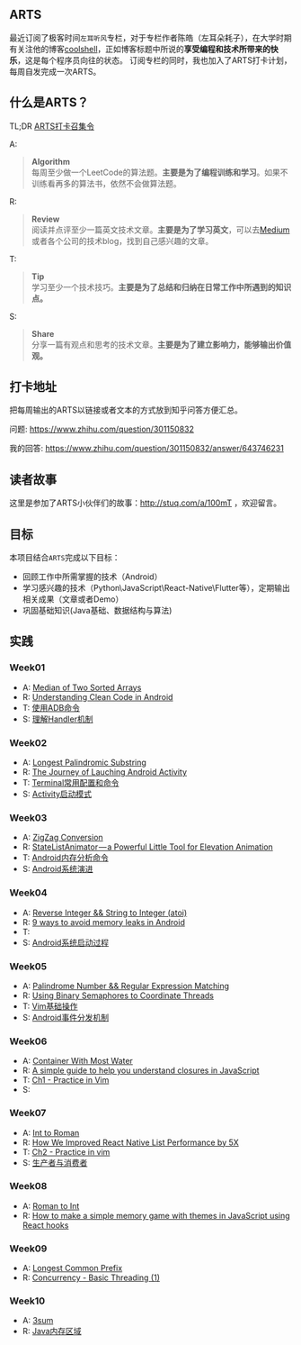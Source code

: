 ## ARTS
最近订阅了极客时间`左耳听风`专栏，对于专栏作者陈皓（左耳朵耗子），在大学时期有关注他的博客[coolshell](https://coolshell.cn/)，正如博客标题中所说的**享受编程和技术所带来的快乐**，这是每个程序员向往的状态。
订阅专栏的同时，我也加入了ARTS打卡计划，每周自发完成一次ARTS。

## 什么是ARTS？
TL;DR [ARTS打卡召集令](https://time.geekbang.org/column/article/85839)

A: 

> **Algorithm** <br> 
每周至少做一个LeetCode的算法题。**主要是为了编程训练和学习**。如果不训练看再多的算法书，依然不会做算法题。

R:
> **Review** <br>
阅读并点评至少一篇英文技术文章。**主要是为了学习英文**，可以去[Medium](https://medium.com/)或者各个公司的技术blog，找到自己感兴趣的文章。

T:
> **Tip** <br>
学习至少一个技术技巧。**主要是为了总结和归纳在日常工作中所遇到的知识点。**

S:
> **Share**<br>
分享一篇有观点和思考的技术文章。**主要是为了建立影响力，能够输出价值观。**

## 打卡地址
把每周输出的ARTS以链接或者文本的方式放到知乎问答方便汇总。

问题: https://www.zhihu.com/question/301150832 

我的回答: https://www.zhihu.com/question/301150832/answer/643746231

## 读者故事
这里是参加了ARTS小伙伴们的故事：http://stuq.com/a/100mT ，欢迎留言。

## 目标
本项目结合`ARTS`完成以下目标：
- 回顾工作中所需掌握的技术（Android）
- 学习感兴趣的技术（Python\JavaScript\React-Native\Flutter等），定期输出相关成果（文章或者Demo）
- 巩固基础知识(Java基础、数据结构与算法)

## 实践
### Week01
  * A: [Median of Two Sorted Arrays](https://github.com/fengdexunmi/Read_Leetcode_Articles/tree/master/2019/week_01)
  * R: [Understanding Clean Code in Android](2019/review/understanding-clean-code-in-android.md)
  * T: [使用ADB命令](2019/tip/adb-command-usage.md)
  * S: [理解Handler机制](https://github.com/fengdexunmi/we-love-android/blob/master/2019/share/understand-handler-source.md)

### Week02
  * A: [Longest Palindromic Substring](https://github.com/fengdexunmi/Read_Leetcode_Articles/tree/master/2019/week_02)
  * R: [The Journey of Lauching Android Activity](2019/review/the-journey-of-launching-activity.md)
  * T: [Terminal常用配置和命令](2019/tip/common-config-in-terminal.md)
  * S: [Activity启动模式](https://github.com/fengdexunmi/we-love-android/blob/master/2019/share/understanding-activity-launchmode.md)

### Week03
  * A: [ZigZag Conversion](https://github.com/fengdexunmi/Read_Leetcode_Articles/tree/master/2019/week_03)
  * R: [StateListAnimator — a Powerful Little Tool for Elevation Animation](2019/review/little_tool_for_elevation_animation.md)
  * T: [Android内存分析命令](2019/tip/memory-analysis-command.md)
  * S: [Android系统演进](https://github.com/fengdexunmi/we-love-android/blob/master/2019/share/android-system-evolution.md)

### Week04
  * A: [Reverse Integer && String to Integer (atoi)](https://github.com/fengdexunmi/Read_Leetcode_Articles/tree/master/2019/week04)
  * R: [9 ways to avoid memory leaks in Android](2019/review/way-to-avoid-memory-leaks-in-android.md)
  * T: 
  * S: [Android系统启动过程](https://github.com/fengdexunmi/we-love-android/blob/master/2019/share/android-system-boot.md)

### Week05
* A: [Palindrome Number && Regular Expression Matching](https://github.com/fengdexunmi/Read_Leetcode_Articles/tree/master/2019/week_05)
* R: [Using Binary Semaphores to Coordinate Threads](2019/review/using-semaphores-to-coordinate-threads.md)
* T: [Vim基础操作](2019/tip/vim-usage.md) 
* S: [Android事件分发机制](https://github.com/fengdexunmi/we-love-android/blob/master/2019/share/understanding-view-touch-event.md)

### Week06
* A: [Container With Most Water](https://github.com/fengdexunmi/Read_Leetcode_Articles/tree/master/2019/week_06)
* R: [A simple guide to help you understand closures in JavaScript](2019/review/simple-guide-to-understand-closure-in-javascript.md)
* T: [Ch1 - Practice in Vim](2019/tip/practice-in-vim-ch1.md)
* S: 

### Week07
* A: [Int to Roman](https://github.com/fengdexunmi/Read_Leetcode_Articles/tree/master/2019/week_07)
* R: [How We Improved React Native List Performance by 5X](2019/review/improve-rn-list-performance.md)
* T: [Ch2 - Practice in vim](2019/tip/practice-in-vim-ch2.md)
* S: [生产者与消费者](2019/share/producer-and-consumer.md)

### Week08

* A: [Roman to Int](https://github.com/fengdexunmi/Read_Leetcode_Articles/blob/master/2019/week_08)
* R: [How to make a simple memory game with themes in JavaScript using React hooks](https://github.com/fengdexunmi/arts-week/blob/master/2019/share/make-simple-memory-game-with-react-hooks.md)

### Week09

* A: [Longest Common Prefix](https://github.com/fengdexunmi/Read_Leetcode_Articles/blob/master/2019/week_09)
* R: [Concurrency - Basic Threading (1)](https://github.com/fengdexunmi/arts-week/blob/master/2019/review/basic-threading-in-concurrency.md)

### Week10

* A: [3sum](https://github.com/fengdexunmi/Read_Leetcode_Articles/blob/master/2019/week_10)
* R: [Java内存区域](https://github.com/fengdexunmi/arts-week/blob/master/2019/share/manage-memory-in-java.md)
